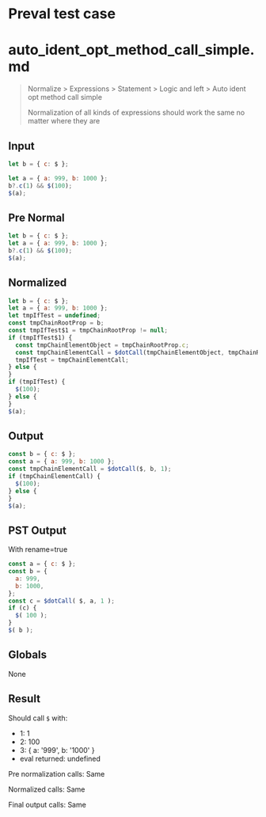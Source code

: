 # Preval test case

# auto_ident_opt_method_call_simple.md

> Normalize > Expressions > Statement > Logic and left > Auto ident opt method call simple
>
> Normalization of all kinds of expressions should work the same no matter where they are

## Input

`````js filename=intro
let b = { c: $ };

let a = { a: 999, b: 1000 };
b?.c(1) && $(100);
$(a);
`````

## Pre Normal


`````js filename=intro
let b = { c: $ };
let a = { a: 999, b: 1000 };
b?.c(1) && $(100);
$(a);
`````

## Normalized


`````js filename=intro
let b = { c: $ };
let a = { a: 999, b: 1000 };
let tmpIfTest = undefined;
const tmpChainRootProp = b;
const tmpIfTest$1 = tmpChainRootProp != null;
if (tmpIfTest$1) {
  const tmpChainElementObject = tmpChainRootProp.c;
  const tmpChainElementCall = $dotCall(tmpChainElementObject, tmpChainRootProp, 1);
  tmpIfTest = tmpChainElementCall;
} else {
}
if (tmpIfTest) {
  $(100);
} else {
}
$(a);
`````

## Output


`````js filename=intro
const b = { c: $ };
const a = { a: 999, b: 1000 };
const tmpChainElementCall = $dotCall($, b, 1);
if (tmpChainElementCall) {
  $(100);
} else {
}
$(a);
`````

## PST Output

With rename=true

`````js filename=intro
const a = { c: $ };
const b = {
  a: 999,
  b: 1000,
};
const c = $dotCall( $, a, 1 );
if (c) {
  $( 100 );
}
$( b );
`````

## Globals

None

## Result

Should call `$` with:
 - 1: 1
 - 2: 100
 - 3: { a: '999', b: '1000' }
 - eval returned: undefined

Pre normalization calls: Same

Normalized calls: Same

Final output calls: Same
